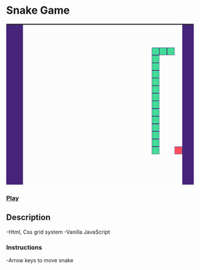 # Snake Game

![game](./sc.png)

### [Play](https://toprakozgur.github.io/SnakeGame/)

## Description

-Html, Css grid system
-Vanilla JavaScript

### Instructions
-Arrow keys to move snake
